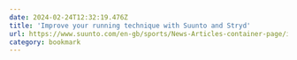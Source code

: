 ```yaml
---
date: 2024-02-24T12:32:19.476Z
title: 'Improve your running technique with Suunto and Stryd'
url: https://www.suunto.com/en-gb/sports/News-Articles-container-page/improve-your-running-technique-with-suunto-and-stryd/
category: bookmark
---
```


